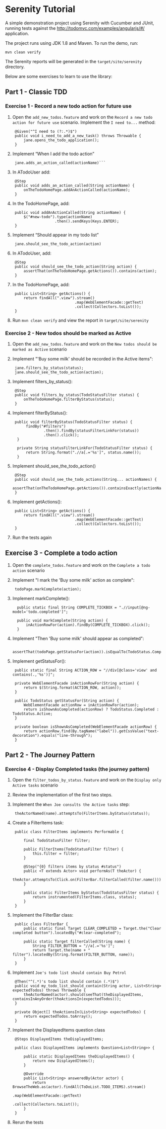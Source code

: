 # Serenity Tutorial

A simple demonstration project using Serenity with Cucumber and JUnit, running tests against the http://todomvc.com/examples/angularjs/#/ application.

The project runs using JDK 1.8 and Maven. To run the demo, run:

```
mvn clean verify
```

The Serenity reports will be generated in the `target/site/serenity` directory.

Below are some exercises to learn to use the library:

## Part 1 - Classic TDD

### Exercise 1 - Record a new todo action for future use

1. Open the `add_new_todos.feature` and work on the `Record a new todo action for future use` scenario.
Implement the `I need to...` method:

        @Given("^I need to (?:.*)$")
        public void i_need_to_add_a_new_task() throws Throwable {
            jane.opens_the_todo_application();
        }

2. Implement “When I add the todo action”      

        jane.adds_an_action_called(actionName)```

3. In ATodoUser add: 

        @Step
        public void adds_an_action_called(String actionName) {
            onTheTodoHomePage.addAnActionCalled(actionName);
        }
    
4. In the TodoHomePage, add:

        public void addAnActionCalled(String actionName) {
            $("#new-todo").type(actionName)
                          .then().sendKeys(Keys.ENTER);
        }

5. Implement “Should appear in my todo list”      

        jane.should_see_the_todo_action(action)
    
6. In ATodoUser, add:

        @Step
        public void should_see_the_todo_action(String action) {
            assertThat(onTheTodoHomePage.getActions()).contains(action);
        }
    
7. In the TodoHomePage, add:

        public List<String> getActions() {
            return findAll(".view").stream()
                                   .map(WebElementFacade::getText)
                                   .collect(Collectors.toList());
        }

8. Run ```mvn clean verify``` and view the report in ```target/site/serenity``` 

### Exercise 2 - New todos should be marked as Active

1. Open the `add_new_todos.feature` and work on the `New todos should be marked as Active` scenario

2. Implement "'Buy some milk' should be recorded in the Active items":

        jane.filters_by_status(status);
        jane.should_see_the_todo_action(action);

3. Implement filters_by_status():

        @Step
        public void filters_by_status(TodoStatusFilter status) {
            onTheTodoHomePage.filterByStatus(status);
        }

4. Implement filterByStatus():

        public void filterByStatus(TodoStatusFilter status) {
             findBy("#filters")
                     .then().findBy(statusFilterLinkFor(status))
                     .then().click();
         }
     
         private String statusFilterLinkFor(TodoStatusFilter status) {
             return String.format(".//a[.='%s']", status.name());
         }
     
5. Implement should_see_the_todo_action()
    
        @Step
        public void should_see_the_todo_actions(String... actionNames) {
            assertThat(onTheTodoHomePage.getActions()).containsExactly(actionNames);
        }

6. Implement getActions():

        public List<String> getActions() {
            return findAll(".view").stream()
                                   .map(WebElementFacade::getText)
                                   .collect(Collectors.toList());
        }
    
7. Run the tests again

## Exercise 3 - Complete a todo action

1. Open the `complete_todos.feature` and work on the `Complete a todo action` scenario

2. Implement "I mark the 'Buy some milk' action as complete":

        todoPage.markComplete(action);

3. Implement markComplete():
 
         public static final String COMPLETE_TICKBOX = ".//input[@ng-model='todo.completed']";
     
         public void markComplete(String action) {
             inActionRowFor(action).findBy(COMPLETE_TICKBOX).click();
         }

4. Implement "Then 'Buy some milk' should appear as completed":

        assertThat(todoPage.getStatusFor(action)).isEqualTo(TodoStatus.Completed);

5. Implement getStatusFor():

        public static final String ACTION_ROW = "//div[@class='view' and contains(.,'%s')]";
    
        private WebElementFacade inActionRowFor(String action) {
            return $(String.format(ACTION_ROW, action));
        }
    
        public TodoStatus getStatusFor(String action) {
            WebElementFacade actionRow = inActionRowFor(action);
            return isShownAsCompleted(actionRow) ? TodoStatus.Completed : TodoStatus.Active;
        }
    
        private boolean isShownAsCompleted(WebElementFacade actionRow) {
            return actionRow.find(By.tagName("label")).getCssValue("text-decoration").equals("line-through");
        }


## Part 2 - The Journey Pattern

### Exercise 4 - Display Completed tasks (the journey pattern)

1. Open the `filter_todos_by_status.feature` and work on the `Display only Active tasks` scenario

2. Review the implementation of the first two steps.

3. Implement the `When Joe consults the Active tasks` step:

        theActorNamed(name).attemptsTo(FilterItems.byStatus(status));
        
4. Create a FilterItems task:

        public class FilterItems implements Performable {
        
            final TodoStatusFilter filter;
        
            public FilterItems(TodoStatusFilter filter) {
                this.filter = filter;
            }
        
            @Step("{0} filters items by status #status")
            public <T extends Actor> void performAs(T theActor) {
                theActor.attemptsTo(Click.on(FilterBar.filterCalled(filter.name())));
            }
        
            public static FilterItems byStatus(TodoStatusFilter status) {
                return instrumented(FilterItems.class, status);
            }
        }
        
5. Implement the FilterBar class:

        public class FilterBar {
            public static final Target CLEAR_COMPLETED = Target.the("Clear completed button").locatedBy("#clear-completed");
        
            public static Target filterCalled(String name) {
                String FILTER_BUTTON = "//a[.='%s']";
                return Target.the(name + " filter").locatedBy(String.format(FILTER_BUTTON, name));
            }
        }

6. Implement `Joe's todo list should contain Buy Petrol`

        @Then("^(.*)'s todo list should contain (.*)$")
        public void my_todo_list_should_contain(String actor, List<String> expectedTodos) throws Throwable {
            theActorNamed(actor).should(seeThat(theDisplayedItems, containsInAnyOrder(theActionsIn(expectedTodos)));
        }
    
        private Object[] theActionsIn(List<String> expectedTodos) {
            return expectedTodos.toArray();
        }

7. Implement the DisplayedItems question class

        @Steps DisplayedItems theDisplayedItems;

        public class DisplayedItems implements Question<List<String>> {
        
            public static DisplayedItems theDisplayedItems() {
                return new DisplayedItems();
            }
        
            @Override
            public List<String> answeredBy(Actor actor) {
                return BrowseTheWeb.as(actor).findAll(ToDoList.TODO_ITEMS).stream()
                                             .map(WebElementFacade::getText)
                                             .collect(Collectors.toList());
            }
        }
    
8. Rerun the tests
